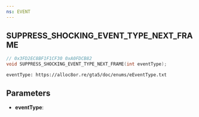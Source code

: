 ```yaml
---
ns: EVENT
---
```

## SUPPRESS_SHOCKING_EVENT_TYPE_NEXT_FRAME

```c
// 0x3FD2EC8BF1F1CF30 0xA0FDCB82
void SUPPRESS_SHOCKING_EVENT_TYPE_NEXT_FRAME(int eventType);
```

```
eventType: https://alloc8or.re/gta5/doc/enums/eEventType.txt
```

## Parameters
* **eventType**: 

